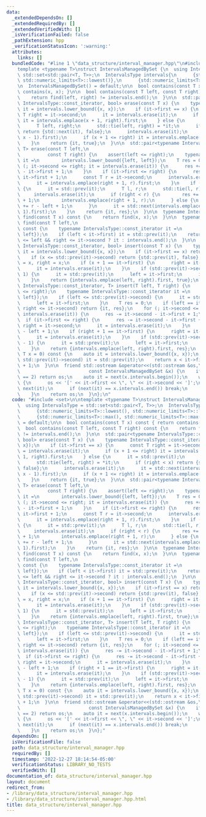 ```yaml
---
data:
  _extendedDependsOn: []
  _extendedRequiredBy: []
  _extendedVerifiedWith: []
  _isVerificationFailed: false
  _pathExtension: hpp
  _verificationStatusIcon: ':warning:'
  attributes:
    links: []
  bundledCode: "#line 1 \"data_structure/interval_manager.hpp\"\n#include <set>\n\n\
    template <typename T>\nstruct IntervalsManagedBySet {\n  using IntervalsType =\
    \ std::set<std::pair<T, T>>;\n  IntervalsType intervals{\n      {std::numeric_limits<T>::lowest(),\
    \ std::numeric_limits<T>::lowest()},\n      {std::numeric_limits<T>::max(), std::numeric_limits<T>::max()}};\n\
    \n  IntervalsManagedBySet() = default;\n\n  bool contains(const T x) const { return\
    \ contains(x, x); }\n\n  bool contains(const T left, const T right) const {\n\
    \    return find(left, right) != intervals.end();\n  }\n\n  std::pair<typename\
    \ IntervalsType::const_iterator, bool> erase(const T x) {\n    typename IntervalsType::const_iterator\
    \ it = intervals.lower_bound({x, x});\n    if (it->first == x) {\n      const\
    \ T right = it->second;\n      it = intervals.erase(it);\n      if (x + 1 <= right)\
    \ it = intervals.emplace(x + 1, right).first;\n    } else {\n      it = std::prev(it);\n\
    \      T left, right;\n      std::tie(left, right) = *it;\n      if (right < x)\
    \ return {std::next(it), false};\n      intervals.erase(it);\n      it = std::next(intervals.emplace(left,\
    \ x - 1).first);\n      if (x + 1 <= right) it = intervals.emplace(x + 1, right).first;\n\
    \    }\n    return {it, true};\n  }\n\n  std::pair<typename IntervalsType::const_iterator,\
    \ T> erase(const T left,\n                                                   \
    \          const T right) {\n    assert(left <= right);\n    typename IntervalsType::const_iterator\
    \ it =\n        intervals.lower_bound({left, left});\n    T res = 0;\n    for\
    \ (; it->second <= right; it = intervals.erase(it)) {\n      res += it->second\
    \ - it->first + 1;\n    }\n    if (it->first <= right) {\n      res += right -\
    \ it->first + 1;\n      const T r = it->second;\n      intervals.erase(it);\n\
    \      it = intervals.emplace(right + 1, r).first;\n    }\n    if (left <= std::prev(it)->second)\
    \ {\n      it = std::prev(it);\n      T l, r;\n      std::tie(l, r) = *it;\n \
    \     intervals.erase(it);\n      if (right < r) {\n        res += right - left\
    \ + 1;\n        intervals.emplace(right + 1, r);\n      } else {\n        res\
    \ += r - left + 1;\n      }\n      it = std::next(intervals.emplace(l, left -\
    \ 1).first);\n    }\n    return {it, res};\n  }\n\n  typename IntervalsType::const_iterator\
    \ find(const T x) const {\n    return find(x, x);\n  }\n\n  typename IntervalsType::const_iterator\
    \ find(const T left,\n                                              const T right)\
    \ const {\n    typename IntervalsType::const_iterator it =\n        intervals.lower_bound({left,\
    \ left});\n    if (left < it->first) it = std::prev(it);\n    return it->first\
    \ <= left && right <= it->second ? it : intervals.end();\n  }\n\n  std::pair<typename\
    \ IntervalsType::const_iterator, bool> insert(const T x) {\n    typename IntervalsType::const_iterator\
    \ it = intervals.lower_bound({x, x});\n    if (it->first == x) return {it, false};\n\
    \    if (x <= std::prev(it)->second) return {std::prev(it), false};\n    T left\
    \ = x, right = x;\n    if (x + 1 == it->first) {\n      right = it->second;\n\
    \      it = intervals.erase(it);\n    }\n    if (std::prev(it)->second == x -\
    \ 1) {\n      it = std::prev(it);\n      left = it->first;\n      intervals.erase(it);\n\
    \    }\n    return {intervals.emplace(left, right).first, true};\n  }\n\n  std::pair<typename\
    \ IntervalsType::const_iterator, T> insert(T left, T right) {\n    assert(left\
    \ <= right);\n    typename IntervalsType::const_iterator it =\n        intervals.lower_bound({left,\
    \ left});\n    if (left <= std::prev(it)->second) {\n      it = std::prev(it);\n\
    \      left = it->first;\n    }\n    T res = 0;\n    if (left == it->first &&\
    \ right <= it->second) return {it, res};\n    for (; it->second <= right; it =\
    \ intervals.erase(it)) {\n      res -= it->second - it->first + 1;\n    }\n  \
    \  if (it->first <= right) {\n      res -= it->second - it->first + 1;\n     \
    \ right = it->second;\n      it = intervals.erase(it);\n    }\n    res += right\
    \ - left + 1;\n    if (right + 1 == it->first) {\n      right = it->second;\n\
    \      it = intervals.erase(it);\n    }\n    if (std::prev(it)->second == left\
    \ - 1) {\n      it = std::prev(it);\n      left = it->first;\n      intervals.erase(it);\n\
    \    }\n    return {intervals.emplace(left, right).first, res};\n  }\n\n  T mex(const\
    \ T x = 0) const {\n    auto it = intervals.lower_bound({x, x});\n    if (x <=\
    \ std::prev(it)->second) it = std::prev(it);\n    return x < it->first ? x : it->second\
    \ + 1;\n  }\n\n  friend std::ostream &operator<<(std::ostream &os,\n         \
    \                         const IntervalsManagedBySet &x) {\n    if (x.intervals.size()\
    \ == 2) return os;\n    auto it = next(x.intervals.begin());\n    while (true)\
    \ {\n      os << '[' << it->first << \", \" << it->second << ']';\n      it =\
    \ next(it);\n      if (next(it) == x.intervals.end()) break;\n      os << ' ';\n\
    \    }\n    return os;\n  }\n};\n"
  code: "#include <set>\n\ntemplate <typename T>\nstruct IntervalsManagedBySet {\n\
    \  using IntervalsType = std::set<std::pair<T, T>>;\n  IntervalsType intervals{\n\
    \      {std::numeric_limits<T>::lowest(), std::numeric_limits<T>::lowest()},\n\
    \      {std::numeric_limits<T>::max(), std::numeric_limits<T>::max()}};\n\n  IntervalsManagedBySet()\
    \ = default;\n\n  bool contains(const T x) const { return contains(x, x); }\n\n\
    \  bool contains(const T left, const T right) const {\n    return find(left, right)\
    \ != intervals.end();\n  }\n\n  std::pair<typename IntervalsType::const_iterator,\
    \ bool> erase(const T x) {\n    typename IntervalsType::const_iterator it = intervals.lower_bound({x,\
    \ x});\n    if (it->first == x) {\n      const T right = it->second;\n      it\
    \ = intervals.erase(it);\n      if (x + 1 <= right) it = intervals.emplace(x +\
    \ 1, right).first;\n    } else {\n      it = std::prev(it);\n      T left, right;\n\
    \      std::tie(left, right) = *it;\n      if (right < x) return {std::next(it),\
    \ false};\n      intervals.erase(it);\n      it = std::next(intervals.emplace(left,\
    \ x - 1).first);\n      if (x + 1 <= right) it = intervals.emplace(x + 1, right).first;\n\
    \    }\n    return {it, true};\n  }\n\n  std::pair<typename IntervalsType::const_iterator,\
    \ T> erase(const T left,\n                                                   \
    \          const T right) {\n    assert(left <= right);\n    typename IntervalsType::const_iterator\
    \ it =\n        intervals.lower_bound({left, left});\n    T res = 0;\n    for\
    \ (; it->second <= right; it = intervals.erase(it)) {\n      res += it->second\
    \ - it->first + 1;\n    }\n    if (it->first <= right) {\n      res += right -\
    \ it->first + 1;\n      const T r = it->second;\n      intervals.erase(it);\n\
    \      it = intervals.emplace(right + 1, r).first;\n    }\n    if (left <= std::prev(it)->second)\
    \ {\n      it = std::prev(it);\n      T l, r;\n      std::tie(l, r) = *it;\n \
    \     intervals.erase(it);\n      if (right < r) {\n        res += right - left\
    \ + 1;\n        intervals.emplace(right + 1, r);\n      } else {\n        res\
    \ += r - left + 1;\n      }\n      it = std::next(intervals.emplace(l, left -\
    \ 1).first);\n    }\n    return {it, res};\n  }\n\n  typename IntervalsType::const_iterator\
    \ find(const T x) const {\n    return find(x, x);\n  }\n\n  typename IntervalsType::const_iterator\
    \ find(const T left,\n                                              const T right)\
    \ const {\n    typename IntervalsType::const_iterator it =\n        intervals.lower_bound({left,\
    \ left});\n    if (left < it->first) it = std::prev(it);\n    return it->first\
    \ <= left && right <= it->second ? it : intervals.end();\n  }\n\n  std::pair<typename\
    \ IntervalsType::const_iterator, bool> insert(const T x) {\n    typename IntervalsType::const_iterator\
    \ it = intervals.lower_bound({x, x});\n    if (it->first == x) return {it, false};\n\
    \    if (x <= std::prev(it)->second) return {std::prev(it), false};\n    T left\
    \ = x, right = x;\n    if (x + 1 == it->first) {\n      right = it->second;\n\
    \      it = intervals.erase(it);\n    }\n    if (std::prev(it)->second == x -\
    \ 1) {\n      it = std::prev(it);\n      left = it->first;\n      intervals.erase(it);\n\
    \    }\n    return {intervals.emplace(left, right).first, true};\n  }\n\n  std::pair<typename\
    \ IntervalsType::const_iterator, T> insert(T left, T right) {\n    assert(left\
    \ <= right);\n    typename IntervalsType::const_iterator it =\n        intervals.lower_bound({left,\
    \ left});\n    if (left <= std::prev(it)->second) {\n      it = std::prev(it);\n\
    \      left = it->first;\n    }\n    T res = 0;\n    if (left == it->first &&\
    \ right <= it->second) return {it, res};\n    for (; it->second <= right; it =\
    \ intervals.erase(it)) {\n      res -= it->second - it->first + 1;\n    }\n  \
    \  if (it->first <= right) {\n      res -= it->second - it->first + 1;\n     \
    \ right = it->second;\n      it = intervals.erase(it);\n    }\n    res += right\
    \ - left + 1;\n    if (right + 1 == it->first) {\n      right = it->second;\n\
    \      it = intervals.erase(it);\n    }\n    if (std::prev(it)->second == left\
    \ - 1) {\n      it = std::prev(it);\n      left = it->first;\n      intervals.erase(it);\n\
    \    }\n    return {intervals.emplace(left, right).first, res};\n  }\n\n  T mex(const\
    \ T x = 0) const {\n    auto it = intervals.lower_bound({x, x});\n    if (x <=\
    \ std::prev(it)->second) it = std::prev(it);\n    return x < it->first ? x : it->second\
    \ + 1;\n  }\n\n  friend std::ostream &operator<<(std::ostream &os,\n         \
    \                         const IntervalsManagedBySet &x) {\n    if (x.intervals.size()\
    \ == 2) return os;\n    auto it = next(x.intervals.begin());\n    while (true)\
    \ {\n      os << '[' << it->first << \", \" << it->second << ']';\n      it =\
    \ next(it);\n      if (next(it) == x.intervals.end()) break;\n      os << ' ';\n\
    \    }\n    return os;\n  }\n};"
  dependsOn: []
  isVerificationFile: false
  path: data_structure/interval_manager.hpp
  requiredBy: []
  timestamp: '2022-12-27 18:14:54-05:00'
  verificationStatus: LIBRARY_NO_TESTS
  verifiedWith: []
documentation_of: data_structure/interval_manager.hpp
layout: document
redirect_from:
- /library/data_structure/interval_manager.hpp
- /library/data_structure/interval_manager.hpp.html
title: data_structure/interval_manager.hpp
---
```

